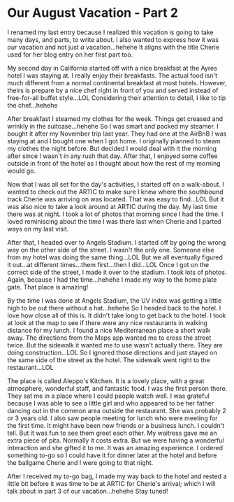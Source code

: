 # Our August Vacation - Part 2

I renamed my last entry because I realized this vacation is going to take many days, and parts, to write about. I also wanted to express how it was *our* vacation and not just *a* vacation...hehehe It aligns with the title Cherie used for her blog entry on her first part too.

My second day in California started off with a nice breakfast at the Ayres hotel I was staying at. I really enjoy their breakfasts. The actual food isn't much different from a normal continental breakfast at most hotels. However, theirs is prepare by a nice chef right in front of you and served instead of free-for-all buffet style...LOL Considering their attention to detail, I like to tip the chef...hehehe

After breakfast I steamed my clothes for the week. Things get creased and wrinkly in the suitcase...hehehe So I was smart and packed my steamer. I bought it after my November trip last year. They had one at the AirBnB I was staying at and I bought one when I got home. I originally planned to steam my clothes the night before. But decided I would deal with it the morning after since I wasn't in any rush that day. After that, I enjoyed some coffee outside in front of the hotel as I thought about how the rest of my morning would go.

Now that I was all set for the day's activities, I started off on a walk-about. I wanted to check out the ARTIC to make sure I knew where the southbound track Cherie was arriving on was located. That was easy to find...LOL But it was also nice to take a look around at ARTIC during the day. My last time there was at night. I took a lot of photos that morning since I had the time. I loved reminiscing about the time I was there last when Cherie and I parted ways on my last visit.

After that, I headed over to Angels Stadium. I started off by going the wrong way on the other side of the street. I wasn't the only one. Someone else from my hotel was doing the same thing...LOL But we all eventually figured it out...at different times...them first...then I did...LOL Once I got on the correct side of the street, I made it over to the stadium. I took lots of photos. Again, because I had the time...hehehe I made my way to the home plate gate. That place is amazing!

By the time I was done at Angels Stadium, the UV index was getting a little high to be out there without a hat...hehehe So I headed back to the hotel. I love how close all of this is. It didn't take long to get back to the hotel. I took at look at the map to see if there were any nice restaurants in walking distance for my lunch. I found a nice Mediterranean place a short walk away. The directions from the Maps app wanted me to cross the street twice. But the sidewalk it wanted me to use wasn't actually there. They are doing construction...LOL So I ignored those directions and just stayed on the same side of the street as the hotel. The sidewalk went right to the restaurant...LOL

The place is called Aleppo's Kitchen. It is a lovely place, with a great atmosphere, wonderful staff, and fantastic food. I was the first person there. They sat me in a place where I could people watch well. I was grateful because I was able to see a little girl and who appeared to be her father dancing out in the common area outside the restaurant. She was probably 2 or 3 years old. I also saw people meeting for lunch who were meeting for the first time. It might have been new friends or a business lunch. I couldn't tell. But it was fun to see them greet each other. My waitress gave me an extra piece of pita. Normally it costs extra. But we were having a wonderful interaction and she gifted it to me. It was an amazing experience. I ordered something to-go so I could have it for dinner later at the hotel and before the ballgame Cherie and I were going to that night.

After I received my to-go bag, I made my way back to the hotel and rested a little bit before it was time to be at ARTIC for Cherie's arrival; which I will talk about in part 3 of our vacation...hehehe Stay tuned!